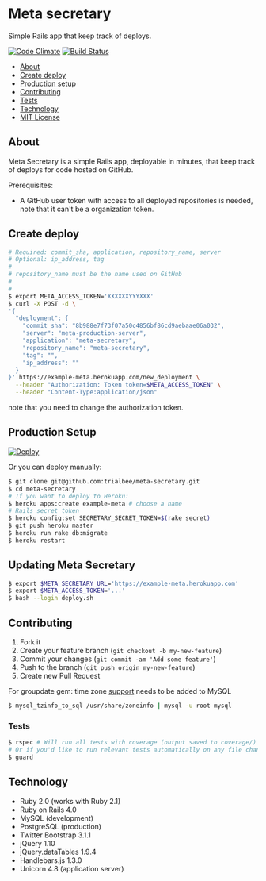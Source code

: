 # Meta secretary
Simple Rails app that keep track of deploys.

[![Code Climate](https://codeclimate.com/github/trialbee/meta-secretary.png)](https://codeclimate.com/github/trialbee/meta-secretary)
[![Build Status](https://travis-ci.org/trialbee/meta-secretary.png?branch=master)](https://travis-ci.org/trialbee/meta-secretary)

- [About](#about)
- [Create deploy](#create-deploy)
- [Production setup](#production-setup)
- [Contributing](#contributing)
- [Tests](#tests)
- [Technology](#technology)
- [MIT License](LICENSE)

## About
Meta Secretary is a simple Rails app, deployable in minutes, that keep track of deploys for code hosted on GitHub.

Prerequisites:
* A GitHub user token with access to all deployed repositories is needed, note that it can't be a organization token.

## Create deploy
```bash
# Required: commit_sha, application, repository_name, server
# Optional: ip_address, tag
#
# repository_name must be the name used on GitHub
#
#
$ export META_ACCESS_TOKEN='XXXXXXYYYXXX'
$ curl -X POST -d \
'{
  "deployment": {
    "commit_sha": "8b988e7f73f07a50c4856bf86cd9aebaae06a032",
    "server": "meta-production-server",
    "application": "meta-secretary",
    "repository_name": "meta-secretary",
    "tag": "",
    "ip_address": ""
  }
}' https://example-meta.herokuapp.com/new_deployment \
  --header "Authorization: Token token=$META_ACCESS_TOKEN" \
  --header "Content-Type:application/json"
```
note that you need to change the authorization token.

## Production Setup
[![Deploy](https://www.herokucdn.com/deploy/button.png)](https://heroku.com/deploy)

Or you can deploy manually:
```bash
$ git clone git@github.com:trialbee/meta-secretary.git
$ cd meta-secretary
# If you want to deploy to Heroku:
$ heroku apps:create example-meta # choose a name
# Rails secret token
$ heroku config:set SECRETARY_SECRET_TOKEN=$(rake secret)
$ git push heroku master
$ heroku run rake db:migrate
$ heroku restart
```

## Updating Meta Secretary
```bash
$ export $META_SECRETARY_URL='https://example-meta.herokuapp.com'
$ export $META_ACCESS_TOKEN='...'
$ bash --login deploy.sh
```

## Contributing

1. Fork it
2. Create your feature branch (`git checkout -b my-new-feature`)
3. Commit your changes (`git commit -am 'Add some feature'`)
4. Push to the branch (`git push origin my-new-feature`)
5. Create new Pull Request

For groupdate gem: time zone [support](http://dev.mysql.com/doc/refman/5.6/en/time-zone-support.html) needs to be added to MySQL
```bash
$ mysql_tzinfo_to_sql /usr/share/zoneinfo | mysql -u root mysql
```

### Tests

```bash
$ rspec # Will run all tests with coverage (output saved to coverage/)
# Or if you'd like to run relevant tests automatically on any file change
$ guard
```

## Technology

* Ruby 2.0 (works with Ruby 2.1)
* Ruby on Rails 4.0
* MySQL      (development)
* PostgreSQL (production)
* Twitter Bootstrap 3.1.1
* jQuery 1.10
* jQuery.dataTables 1.9.4
* Handlebars.js 1.3.0
* Unicorn 4.8 (application server)
